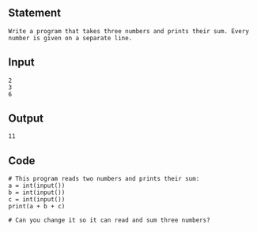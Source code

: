 ## Statement
```
Write a program that takes three numbers and prints their sum. Every number is given on a separate line.
```
## Input
```
2
3
6
```
## Output
```
11
```
## Code
```
# This program reads two numbers and prints their sum:
a = int(input())
b = int(input())
c = int(input())
print(a + b + c)

# Can you change it so it can read and sum three numbers?
```
